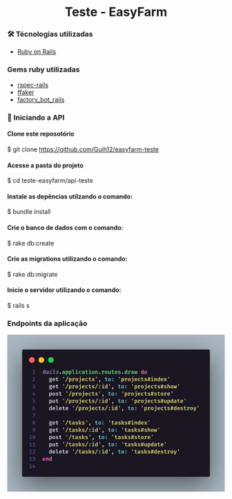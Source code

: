 <h1 align="center"> Teste - EasyFarm</h1>

### 🛠 Técnologias utilizadas
- [Ruby on Rails](https://rubyonrails.org/)

### Gems ruby utilizadas
- [rspec-rails]()
- [ffaker]()
- [factory_bot_rails]()

### 🚀 Iniciando a API

#### Clone este reposotório
$ git clone <https://github.com/Guih12/easyfarm-teste>

#### Acesse a pasta do projeto
$ cd teste-easyfarm/api-teste
#### Instale as depências utilzando o comando:
$ bundle install

#### Crie o banco de dados com o comando:
$ rake db:create

#### Crie as migrations utilizando o comando:
$ rake db:migrate

#### Inicie o servidor utilizando o comando:
$ rails s

### Endpoints da aplicação
<img src="./code.png" width="550" title="endpoints">